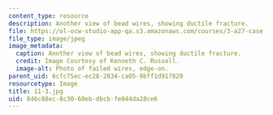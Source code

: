 ```yaml
---
content_type: resource
description: Another view of bead wires, showing ductile fracture.
file: https://ol-ocw-studio-app-qa.s3.amazonaws.com/courses/3-a27-case-studies-in-forensic-metallurgy-fall-2007/846c88ec8c3060ebdbcbfe044da28ce6_11-3.jpg
file_type: image/jpeg
image_metadata:
  caption: Another view of bead wires, showing ductile fracture.
  credit: Image Courtesy of Kenneth C. Russell.
  image-alt: Photo of failed wires, edge-on.
parent_uid: 6cfc75ec-ec28-2834-ca05-9bff1d917820
resourcetype: Image
title: 11-3.jpg
uid: 846c88ec-8c30-60eb-dbcb-fe044da28ce6
---
```

